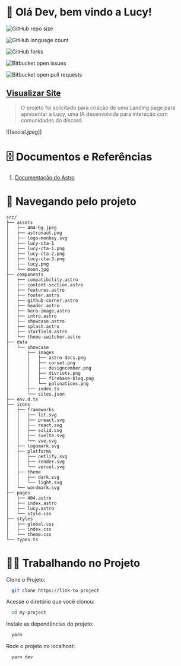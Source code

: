 # 👋 Olá Dev, bem vindo a Lucy!

![GitHub repo size](https://img.shields.io/github/repo-size/marlonfrade/lucy-landing-page?style=for-the-badge)

![GitHub language count](https://img.shields.io/github/languages/count/marlonfrade/lucy-landing-page?style=for-the-badge)

![GitHub forks](https://img.shields.io/github/forks/marlonfrade/lucy-landing-page?style=for-the-badge)

![Bitbucket open issues](https://img.shields.io/bitbucket/issues/marlonfrade/lucy-landing-page?style=for-the-badge)

![Bitbucket open pull requests](https://img.shields.io/bitbucket/pr-raw/marlonfrade/lucy-landing-page?style=for-the-badge)

## [Visualizar Site](https://lucy.monkeybranch.com.br)

> O projeto foi solicitado para criação de uma Landing page para apresentar a Lucy, uma IA desenvolvida para interação com comunidades do discord.

![[social.jpeg]]

# 🗄️ Documentos e Referências

1. [Documentação do Astro](https://docs.astro.build/pt-br/getting-started/)

# 🌳 Navegando pelo projeto

```
src/
├── assets
│   ├── 404-bg.jpeg
│   ├── astronaut.png
│   ├── logo-monkey.svg
│   ├── lucy-cta-1
│   ├── lucy-cta-1.png
│   ├── lucy-cta-2.png
│   ├── lucy-cta-3.png
│   ├── lucy.png
│   └── moon.jpg
├── components
│   ├── compatibility.astro
│   ├── content-section.astro
│   ├── features.astro
│   ├── footer.astro
│   ├── github-corner.astro
│   ├── header.astro
│   ├── hero-image.astro
│   ├── intro.astro
│   ├── showcase.astro
│   ├── splash.astro
│   ├── starfield.astro
│   └── theme-switcher.astro
├── data
│   └── showcase
│       ├── images
│       │   ├── astro-docs.png
│       │   ├── corset.png
│       │   ├── designcember.png
│       │   ├── divriots.png
│       │   ├── firebase-blog.png
│       │   └── polinations.png
│       ├── index.ts
│       └── sites.json
├── env.d.ts
├── icons
│   ├── frameworks
│   │   ├── lit.svg
│   │   ├── preact.svg
│   │   ├── react.svg
│   │   ├── solid.svg
│   │   ├── svelte.svg
│   │   └── vue.svg
│   ├── logomark.svg
│   ├── platforms
│   │   ├── netlify.svg
│   │   ├── render.svg
│   │   └── vercel.svg
│   ├── theme
│   │   ├── dark.svg
│   │   └── light.svg
│   └── wordmark.svg
├── pages
│   ├── 404.astro
│   ├── index.astro
│   ├── lucy.astro
│   └── style.css
├── styles
│   ├── global.css
│   ├── index.css
│   └── theme.css
└── types.ts
```



# 👨‍💻 Trabalhando no Projeto

Clone o Projeto:

```bash
  git clone https://link-to-project
```

Acesse o diretório que você clonou:

```bash
  cd my-project
```

Instale as dependências do projeto:

```bash
  yarn
```

Rode o projeto no localhost:

```bash
  yarn dev
```

